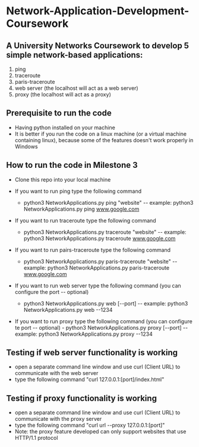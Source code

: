 # Network-Application-Development-Coursework

## A University Networks Coursework to develop 5 simple network-based applications:
  1. ping
  2. traceroute
  3. paris-traceroute
  4. web server (the localhost will act as a web server)
  5. proxy (the localhost will act as a proxy)
  
 ## Prerequisite to run the code
  - Having python installed on your machine
  - It is better if you run the code on a linux machine (or a virtual machine containing linux), because some of the features doesn't work properly in Windows


## How to run the code in Milestone 3
  - Clone this repo into your local machine
  - If you want to run ping type the following command
    - python3 NetworkApplications.py ping "website" -- example: python3 NetworkApplications.py ping www.google.com
  
  - If you want to run traceroute type the following command
    - python3 NetworkApplications.py traceroute "website" -- example: python3 NetworkApplications.py traceroute www.google.com
    
  - If you want to run pairs-traceroute type the following command
    - python3 NetworkApplications.py paris-traceroute "website" -- example: python3 NetworkApplications.py paris-traceroute www.google.com
    
  - If you want to run web server type the following command (you can configure the port -- optional)
    - python3 NetworkApplications.py web [--port] -- example: python3 NetworkApplications.py web --1234
    
   - If you want to run proxy type the following command (you can configure te port -- optional)
    - python3 NetworkApplications.py proxy [--port] -- example: python3 NetworkApplications.py proxy --1234
    
## Testing if web server functionality is working
  - open a separate command line window and use curl (Client URL) to communicate with the web server
  - type the following command "curl 127.0.0.1:[port]/index.html"
  
## Testing if proxy functionality is working
  - open a separate command line window and use curl (Client URL) to communicate with the proxy server
  - type the following command "curl url --proxy 127.0.0.1:[port]"
  - Note: the proxy feature developed can only support websites that use HTTP/1.1 protocol 
  
  
